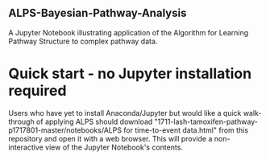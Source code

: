 ## ALPS-Bayesian-Pathway-Analysis
A Jupyter Notebook illustrating application of the Algorithm for Learning Pathway Structure to complex pathway data.

# Quick start - no Jupyter installation required
Users who have yet to install Anaconda/Jupyter but would like a quick walk-through of applying ALPS should download "1711-lash-tamoxifen-pathway-p1717801-master/notebooks/ALPS for time-to-event data.html" from this repository and open it with a web browser. This will provide a non-interactive view of the Jupyter Notebook's contents.

